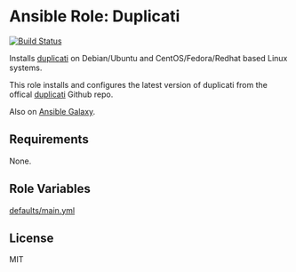 # Ansible Role: Duplicati

[![Build Status](https://travis-ci.org/hwwilliams/ansible-role-duplicati.svg?branch=master)](https://travis-ci.org/hwwilliams/ansible-role-duplicati)

Installs [duplicati]() on Debian/Ubuntu and CentOS/Fedora/Redhat based Linux systems.

This role installs and configures the latest version of duplicati from the offical [duplicati](https://github.com/duplicati/duplicati) Github repo.

Also on [Ansible Galaxy](https://galaxy.ansible.com/hwwilliams/duplicati).

## Requirements

None.

## Role Variables

[defaults/main.yml](defaults/main.yml)

## License

MIT
